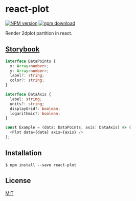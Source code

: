 # react-plot

[![NPM version][npm-image]][npm-url]
[![npm download][download-image]][download-url]

Render 2dplot partition in react.

## [Storybook](https://zakodium.github.io/react-plot/)

```ts
interface DataPoints {
  x: Array<number>;
  y: Array<number>;
  label?: string;
  color?: string;
}

interface DataAxis {
  label: string;
  units?: string;
  displayGrid?: boolean;
  logarithmic?: boolean;
}

const Example = (data: DataPoints, axis: DataAxis) => (
  <Plot data={data} axis={axis} />
);
```

## Installation

`$ npm install --save react-plot`

## License

[MIT](./LICENSE)

[npm-image]: https://img.shields.io/npm/v/react-plot.svg?style=flat-square
[npm-url]: https://www.npmjs.com/package/react-plot
[download-image]: https://img.shields.io/npm/dm/react-plot.svg?style=flat-square
[download-url]: https://www.npmjs.com/package/react-plot
